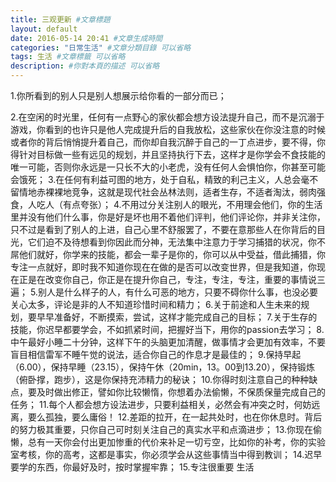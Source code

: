 ```yaml
---
title: 三观更新 #文章標題
layout: default
date: 2016-05-14 20:41 #文章生成時間
categories: "日常生活" #文章分類目錄 可以省略
tags: 生活 #文章標籤 可以省略
description: #你對本頁的描述 可以省略
---
```

1.你所看到的别人只是别人想展示给你看的一部分而已；

2.在空闲的时光里，任何有一点野心的家伙都会想方设法提升自己，而不是沉溺于游戏，你看到的也许只是他人完成提升后的自我放松，这些家伙在你没注意的时候或者你的背后悄悄提升着自己，而你却自我沉醉于自己的一丁点进步，要不得，你得针对目标做一些有远见的规划，并且坚持执行下去，这样才是你学会不食技能的唯一可能，否则你永远是一只长不大的小老虎，没有任何人会惧怕你，你甚至可能会饿死；
3.在任何有利益可图的地方，处于自私，精致的利己主义，人总会毫不留情地赤裸裸地竞争，这就是现代社会丛林法则，适者生存，不适者淘汰，弱肉强食，人吃人（有点夸张）；
4.不用过分关注别人的眼光，不用理会他们，你的生活里并没有他们什么事，你是好是坏也用不着他们评判，他们评论你，并非关注你，只不过是看到了别人的上进，自己心里不舒服罢了，不要在意那些人在你背后的目光，它们迫不及待想看到你因此而分神，无法集中注意力于学习捕猎的状况，你不屌他们就好，你学来的技能，都会一辈子是你的，你可以从中受益，借此捕猎，你专注一点就好，即时我不知道你现在在做的是否可以改变世界，但是我知道，你现在正是在改变你自己，你正是在提升你自己，专注，专注，专注，重要的事情说三遍；
5.别人是什么样子的人，有什么可恶的地方，只要不碍你什么事，也没必要关心太多，评论是非的人不知道珍惜时间和精力；
6.关于前途和人生未来的规划，要早早准备好，不断摸索，尝试，这样才能完成自己的目标；
7.关于生存的技能，你迟早都要学会，不如抓紧时间，把握好当下，用你的passion去学习；
8.中午最好小睡二十分钟，这样下午的头脑更加清醒，做事情才会更加有效率，不要盲目相信雷军不睡午觉的说法，适合你自己的作息才是最佳的；
9.保持早起（6.00），保持早睡（23.15），保持午休（20min，13。00到13.20），保持锻炼（俯卧撑，跑步），这是你保持充沛精力的秘诀；
10.你得时刻注意自己的种种缺点，要及时做出修正，譬如你比较懒惰，你想着办法偷懒，不保质保量完成自己的任务；
11.每个人都会想方设法进步，只要利益相关，必然会有冲突之时，何妨远离，要么孤独，要么庸俗！
12.差距的拉开，在一起共处时，也在你休息时。背后的努力极其重要，只你自己可时刻关注自己的真实水平和点滴进步；
13.你现在偷懒，总有一天你会付出更加惨重的代价来补足一切亏空，比如你的补考，你的实验室考核，你的高考，这都是事实，你必须学会从这些事情当中得到教训；
14.迟早要学的东西，你最好及时，按时掌握牢靠；
15.专注很重要
生活
